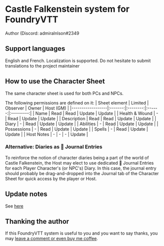 # Castle Falkenstein system for FoundryVTT

Author (Discord: admiralnlson#2349

## Support languages
English and French.
Localization is supported. Do not hesitate to submit translations to the project maintainer

## How to use the Character Sheet
The same character sheet is used for both PCs and NPCs.

The following permissions are defined on it:
| Sheet element    | Limited | Observer | Owner  | Host (GM) |
|------------------|:-------:|:--------:|:------:|:---------:|
| Name             | Read    | Read     | Update | Update    |
| Health & Wound   | -       | Read     | Update | Update    |
| Description      | Read    | Read     | Update | Update    |
| Diary            | -       | Read     | Update | Update    |
| Abilities        | -       | Read     | Update | Update    |
| Possessions      | -       | Read     | Update | Update    |
| Spells           | -       | Read     | Update | Update    |
| Host Notes       | -       | -        | -      | Update    |

### Alternative: Diaries as 📖 Journal Entries
To reinforce the notion of character diaries being a part of the world of Castle Falkenstein, the Host may elect to use dedicated 📖 Journal Entries for each Player Character's (or NPC's) Diary.
In this case, the journal entry should probably be drag-and-dropped into the Journal tab of the Character Sheet for quick access by the player or Host.

## Update notes
See [here](./CHANGELOG.md)

## Thanking the author
If this FoundryVTT system is useful to you and you want to say thanks, you may [leave a comment or even buy me coffee](https://ko-fi.com/admiralnlson).
